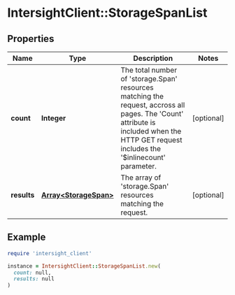 # IntersightClient::StorageSpanList

## Properties

| Name | Type | Description | Notes |
| ---- | ---- | ----------- | ----- |
| **count** | **Integer** | The total number of &#39;storage.Span&#39; resources matching the request, accross all pages. The &#39;Count&#39; attribute is included when the HTTP GET request includes the &#39;$inlinecount&#39; parameter. | [optional] |
| **results** | [**Array&lt;StorageSpan&gt;**](StorageSpan.md) | The array of &#39;storage.Span&#39; resources matching the request. | [optional] |

## Example

```ruby
require 'intersight_client'

instance = IntersightClient::StorageSpanList.new(
  count: null,
  results: null
)
```

